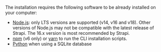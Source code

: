 The installation requires the following software to be already installed on your computer:

- [Node.js](https://nodejs.org): only LTS versions are supported (v14, v16 and v18). Other versions of Node.js may not be compatible with the latest release of Strapi. The 16.x version is most recommended by Strapi.
- [npm](https://docs.npmjs.com/cli/v6/commands/npm-install) (v6 only) or [yarn](https://yarnpkg.com/getting-started/install) to run the CLI installation scripts.
- [Python](https://www.python.org/downloads/) when using a SQLite database

